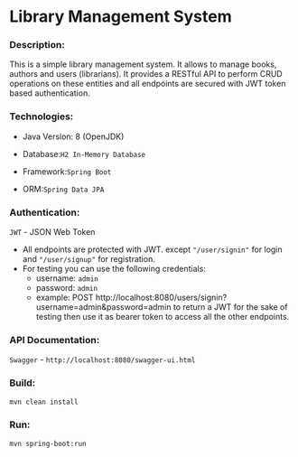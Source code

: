 # Library Management System


### Description:
This is a simple library management system. It allows to manage books, authors and users (librarians). It provides a RESTful API to perform CRUD operations on these entities and all endpoints are secured with JWT token based authentication.

### Technologies:

- Java Version: 8 (OpenJDK)

- Database:`H2 In-Memory Database`

- Framework:`Spring Boot`

- ORM:`Spring Data JPA`

### Authentication:
`JWT` - JSON Web Token
- All endpoints are protected with JWT. except `"/user/signin"` for login and `"/user/signup"` for registration.
- For testing you can use the following credentials:
    - username: `admin`
    - password: `admin` 
    - example: POST http://localhost:8080/users/signin?username=admin&password=admin 
  to return a JWT for the sake of testing then use it as bearer token to access all the other endpoints.

### API Documentation:
`Swagger` - `http://localhost:8080/swagger-ui.html`

### Build:
```sh
mvn clean install
```

### Run:
```sh
mvn spring-boot:run
```